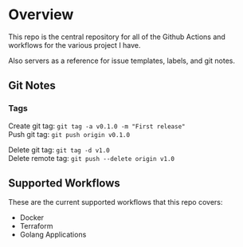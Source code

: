 # Overview

This repo is the central repository for all of the Github Actions and workflows for the various project I have.

Also servers as a reference for issue templates, labels, and git notes.

## Git Notes

### Tags

Create git tag: `git tag -a v0.1.0 -m "First release"`  
Push git tag: `git push origin v0.1.0`  

Delete git tag: `git tag -d v1.0`  
Delete remote tag: `git push --delete origin v1.0`

## Supported Workflows

These are the current supported workflows that this repo covers:

- Docker
- Terraform
- Golang Applications